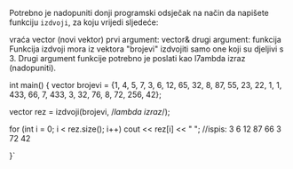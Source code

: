 Potrebno je nadopuniti donji programski odsječak na način da napišete funkciju `izdvoji`, za koju vrijedi sljedeće:

vraća vector<int> (novi vektor)
prvi argument: vector<int>&
drugi argument: funkcija
Funkcija izdvoji mora iz vektora "brojevi" izdvojiti samo one koji su djeljivi s 3. Drugi argument funkcije potrebno je poslati kao l7ambda izraz (nadopuniti).

int main()
{
vector<int> brojevi = {1, 4, 5, 7, 3, 6, 12, 65, 32, 8, 87, 55, 23, 22, 1, 1, 433, 66, 7, 433, 3, 32, 76, 8, 72, 256, 42};

vector<int> rez = izdvoji(brojevi, /*lambda izraz*/);

for (int i = 0; i < rez.size(); i++)
cout << rez[i] << " ";
//ispis: 3 6 12 87 66 3 72 42

}`
